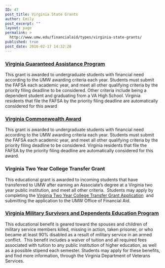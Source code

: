 ```yaml
---
ID: 47
post_title: Virginia State Grants
author: Emily
post_excerpt: ""
layout: page
permalink: >
  http://www.umw.edu/financialaid/types/virginia-state-grants/
published: true
post_date: 2016-02-17 14:32:28
---
```

<h3><a href="http://www.schev.edu/index/tuition-aid/financialaid/state-student-aid/virginia-guaranteed-assistance-program">Virginia Guaranteed Assistance Program</a></h3>
This grant is awarded to undergraduate students with financial need according to the UMW awarding criteria each year. Students must submit the FAFSA each academic year, and meet all other qualifying criteria by the priority filing deadline to be considered. Other criteria include being a dependent student and graduating from a VA High School. Virginia residents that file the FAFSA by the priority filing deadline are automatically considered for this award
<h3><a href="http://www.schev.edu/index/tuition-aid/financialaid/state-student-aid/virginia-commonwealth-award-program">Virginia Commonwealth Award</a></h3>
This grant is awarded to undergraduate students with financial need according to the UMW awarding criteria each year. Students must submit the FAFSA each academic year, and meet all other qualifying criteria by the priority filing deadline to be considered. Virginia residents that file the FAFSA by the priority filing deadline are automatically considered for this award.
<h3>Virginia Two Year College Transfer Grant</h3>
This educational grant is awarded to incoming students that have transferred to UMW after earning an Associate’s degree at a Virginia two year public institution, and meet all other criteria.  Students may apply by completing the <a href="http://www.schev.edu/index/tuition-aid/financialaid/state-student-aid/two-year-college-transfer-grant-program" rel="">Virginia Two Year College Transfer Grant Application</a>  and submitting the application to the UMW Office of Financial Aid.
<h3><a href="http://www.dvs.virginia.gov/education-employment/virginia-military-survivors-and-dependents-education-program/">Virginia Military Survivors and Dependents Education Program</a></h3>
This educational benefit is geared toward the spouses and children of military service members killed, missing in action, taken prisoner, or who became at least 90% disabled as a result of military service in an armed conflict.  This benefit includes a waiver of tuition and all required fees associated with tuition to any public institution of higher education, as well as a possible stipend each semester. Students may apply for these benefits, and find more information, through the Virginia Department of Veterans Services.